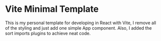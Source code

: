 # Vite Minimal Template

This is my personal template for developing in React with Vite, I remove all of the styling and just add one simple App component. Also, I added the sort imports plugins to achieve neat code.
